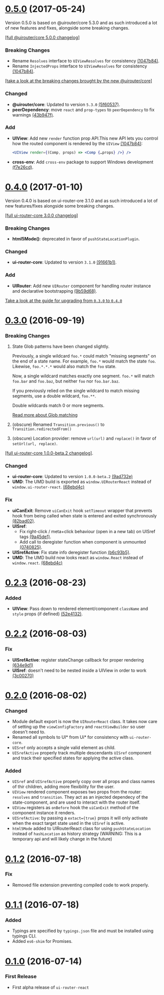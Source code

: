 # [0.5.0](https://github.com/ui-router/react/releases/tag/0.5.0) (2017-05-24)
Version 0.5.0 is based on @uirouter/core 5.3.0 and as such introduced a lot of new features and fixes, alongside some breaking changes.

[[full @uirouter/core 5.0.0 changelog]](https://github.com/ui-router/core/blob/master/CHANGELOG.md#500-2017-04-21)

### Breaking Changes
- Rename `Resolves` interface to `UIViewResolves` for consistency [(1047b84)](https://github.com/ui-router/react/commit/1047b843175b0459682ed03e36315afe4a175a0c).
- Rename `InjectedProps` interface to `UIViewResolves` for consistency [(1047b84)](https://github.com/ui-router/react/commit/1047b843175b0459682ed03e36315afe4a175a0c).

[[take a look at the breaking changes brought by the new @uirouter/core]](https://github.com/ui-router/core/blob/master/CHANGELOG.md#breaking-changes)

### Changed
- **@uirouter/core**: Updated to version `5.3.0` [(5f60537)](https://github.com/ui-router/react/commit/5f605372a26a310282fa5ebc9f7bd04b480d34e9).
- **peerDependency**: move `react` and `prop-types` to `peerDependency` to fix warnings [(43b947f)](https://github.com/ui-router/react/commit/43b947f7bb2182457e090a3f67234e461d4a6dc7).

### Add
- **UIView**: Add new `render` function prop API.This new API lets you control how
the routed component is rendered by the `UIView` [(1047b84)](https://github.com/ui-router/react/commit/1047b843175b0459682ed03e36315afe4a175a0c):

    ```jsx
    <UIView render={(Comp, props) => <Comp {…props} />} />
    ```
- **cross-env**: Add `cross-env` package to support Windows development [(f7e26cd)](https://github.com/ui-router/react/commit/f7e26cdfb76f6a76f52cb39139f1f2e51e2801db).


# [0.4.0](https://github.com/ui-router/react/releases/tag/0.4.0) (2017-01-10)
Version 0.4.0 is based on ui-router-ore 3.1.0 and as such introduced a lot of new features/fixes alongside some breaking changes.

[[full ui-router-core 3.0.0 changelog]](https://github.com/ui-router/core/blob/master/CHANGELOG.md#300-2017-01-08)

### Breaking Changes
- **html5Mode()**: deprecated in favor of `pushStateLocationPlugin`.

### Changed
- **ui-router-core**: Updated to version `3.1.0` [(91661b1)](https://github.com/ui-router/react/commit/91661b19e8dbd9ba5fb9420c1e51c9af25598185).

### Add
- **UIRouter**: Add new `UIRouter` component for handling router instance and declarative bootstrapping [(9b59d68)](https://github.com/ui-router/react/commit/9b59d68b742478de98c011ad87435cc67f82ce7c).

[Take a look at the guide for upgrading from `0.3.0` to `0.4.0`](https://github.com/ui-router/react/blob/master/docs/upgrading-from-0.3.x-to-0.4.x.md)

# [0.3.0](https://github.com/ui-router/react/releases/tag/0.3.0) (2016-09-19)
### Breaking Changes
1) State Glob patterns have been changed slightly.

    Previously, a single wildcard `foo.*` could match "missing segments" on the end of a state name.
    For example, `foo.*` would match the state `foo`.
    Likewise, `foo.*.*.*` would also match the `foo` state.

    Now, a single wildcard matches exactly one segment. 
    `foo.*` will match `foo.bar` and `foo.baz`, but neither `foo` nor `foo.bar.baz`.

    If you previously relied on the single wildcard to match missing segments, use a double wildcard, `foo.**`.

    Double wildcards match 0 or more segments.

    [Read more about Glob matching](https://ui-router.github.io/docs/latest/classes/common.glob.html)

2) (obscure) Renamed `Transition.previous()` to `Transition.redirectedFrom()`
3) (obscure) Location provider: remove `url(url)` and `replace()` in favor of `setUrl(url, replace)`.

[[full ui-router-core 1.0.0-beta.2 changelog]](https://github.com/angular-ui/ui-router/blob/master/CHANGELOG.md#100-beta2-2016-09-09).

### Changed
- **ui-router-core**: Updated to version `1.0.0-beta.2` [(9ad732e)](https://github.com/ui-router/react/commit/9ad732ef1c47cbdf4d5feae3b378ec571bef6685)
- **UMD**: The UMD build is exported as `window.UIRouterReact` instead of `window.ui-router-react`. [(68ebd4c)](https://github.com/ui-router/react/commit/68ebd4c62839680204c7c009ee0e9917b3af01b8)

### Fix
- **uiCanExit**: Remove `uiCanExit` hook `setTimeout` wrapper that prevents hook from being called when state is entered and exited synchronously [(82bad02)](https://github.com/ui-router/react/commit/82bad02e4bab7b44b682294401e4df36f35b5610).
- **UISref**:
    - Fix right-click / meta+click behaviour (open in a new tab) on UISref tags [(9a45de1)](https://github.com/ui-router/react/commit/9a45de18aa079356eab4d4b08644da38fbf5e425).
    - Add call to deregister function when component is unmounted [(0740825)](https://github.com/ui-router/react/commit/0740825e53a04462dd6a049d6a33fcf9945c987b).
- **UISrefActive**: Fix state info deregister function [(b6c93b5)](https://github.com/ui-router/react/commit/b6c93b569f2d96067dc5e65c809c6cb74ac4274e).
- **UMD**: The UMD build now looks react as `window.React` instead of `window.react`. [(68ebd4c)](https://github.com/ui-router/react/commit/68ebd4c62839680204c7c009ee0e9917b3af01b8)

# [0.2.3](https://github.com/ui-router/react/releases/tag/0.2.3) (2016-08-23)
### Added
- **UIView**: Pass down to rendered element/component `className` and `style` props (if defined) [(52e4132)](https://github.com/ui-router/react/commit/52e41325041439c68daa42cc5b4449734d289788).

# [0.2.2](https://github.com/ui-router/react/releases/tag/0.2.2) (2016-08-03)
### Fix
- **UISrefActive**: register stateChange callback for proper rendering [(634e9d1)](https://github.com/ui-router/react/commit/634e9d174f0186db9a1fa6b0c3468395d3c846f5)
- **UISref**: doesn't need to be nested inside a UIView in order to work [(3c00270)](https://github.com/ui-router/react/commit/3c00270928c1fc2d98821e95903e73d96b5ec967)

# [0.2.0](https://github.com/ui-router/react/releases/tag/0.2.0) (2016-08-02)
### Changed
- Module default export is now the `UIRouterReact` class. It takes now care of setting up the `viewConfigFactory` and `reactViewBuilder` so user doesn't need to.
- Renamed all symbols to UI* from Ui* for consistency with `ui-router-core`.
- `UISref` only accepts a single valid element as child.
- `UISrefActive` properly track multiple descendants `UISref` component and track their specified states for applying the active class.

### Added
- `UISref` and `UISrefActive` properly copy over all props and class names of thir children, adding more flexibility for the user.
- `UIView` rendered component exposes two props from the router: `resolves` and `transition`. They act as an injected dependecy of the state-component, and are used to interact with the router itself.
- `UIView` registers as `onBefore` hook the `uiCanExit` method of the component instance it renders.
- `UISrefActive`: by passing a `extact={true}` props it will only activate when the exact target state used in the `UISref` is active.
- `html5Mode` added to UIRouterReact class for using `pushStateLocation` instead of `hashLocation` as history strategy (WARNING: This is a temporary api and will likely change in the future)


# [0.1.2]() (2016-07-18)
### Fix
- Removed file extension preventing compiled code to work properly.


# [0.1.1]() (2016-07-18)
### Added
- Typings are specified by `typings.json` file and must be installed using typings CLI.
- Added `es6-shim` for Promises.


# [0.1.0]() (2016-07-14)
### First Release
- First alpha release of `ui-router-react`
